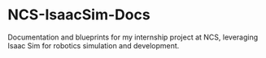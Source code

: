 # NCS-IsaacSim-Docs
Documentation and blueprints for my internship project at NCS, leveraging Isaac Sim for robotics simulation and development.
